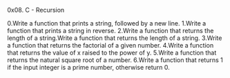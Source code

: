 0x08. C - Recursion

0.Write a function that prints a string, followed by a new line.
1.Write a function that prints a string in reverse.
2.Write a function that returns the length of a string.Write a function that returns the length of a string.
3.Write a function that returns the factorial of a given number.
4.Write a function that returns the value of x raised to the power of y.
5.Write a function that returns the natural square root of a number.
6.Write a function that returns 1 if the input integer is a prime number, otherwise return 0.
